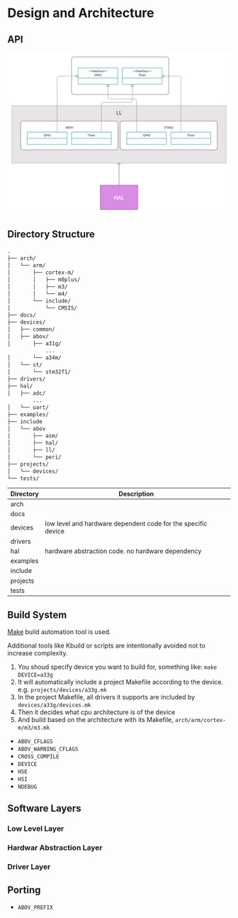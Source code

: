 # Design and Architecture

## API
![api diagram](assets/images/api.png)

## Directory Structure

```
.
├── arch/
│   └── arm/
│       ├── cortex-m/
│       │   ├── m0plus/
│       │   ├── m3/
│       │   └── m4/
│       └── include/
│           └── CMSIS/
├── docs/
├── devices/
│   ├── common/
│   ├── abov/
│       ├── a31g/
            ...
│       └── a34m/
│   └── st/
│       └── stm32f1/
├── drivers/
├── hal/
│   ├── adc/
        ... 
│   └── uart/
├── examples/
├── include
│   └── abov
│       ├── asm/
│       ├── hal/
│       ├── ll/
│       └── peri/
├── projects/
│   └── devices/
└── tests/
```

| Directory | Description                                                     |
| --------- | -----------                                                     |
| arch      |                                                                 |
| docs      |                                                                 |
| devices   | low level and hardware dependent code for the specific device   |
| drivers   |                                                                 |
| hal       | hardware abstraction code. no hardware dependency               |
| examples  |                                                                 |
| include   |                                                                 |
| projects  |                                                                 |
| tests     |                                                                 |


## Build System
[Make](https://www.gnu.org/software/make/manual/make.html) build automation tool is used.

Additional tools like Kbuild or scripts are intentionally avoided not to
increase complexity.

1. You shoud specify device you want to build for, something like: `make DEVICE=a33g`
2. It will automatically include a project Makefile according to the device. e.g. `projects/devices/a33g.mk`
3. In the project Makefile, all drivers it supports are included by `devices/a33g/devices.mk`
4. Then it decides what cpu architecture is of the device
5. And build based on the architecture with its Makefile, `arch/arm/cortex-m/m3/m3.mk`

* `ABOV_CFLAGS`
* `ABOV_WARNING_CFLAGS`
* `CROSS_COMPILE`
* `DEVICE`
* `HSE`
* `HSI`
* `NDEBUG`

## Software Layers
### Low Level Layer
### Hardwar Abstraction Layer
### Driver Layer

## Porting
* `ABOV_PREFIX`
